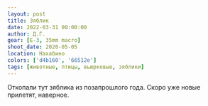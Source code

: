 ```yaml
---
layout: post
title: Зяблик
date: 2022-03-31 00:00:00
author: Д.Г.
gear: [E-3, 35mm macro]
shoot_date: 2020-05-05
location: Нахабино
colors: ['d4b160', '66512e']
tags: [животные, птицы, вьюрковые, зяблики]
---
```

Откопали тут зяблика из позапрошлого года. Скоро уже новые прилетят, наверное.
